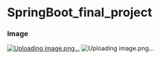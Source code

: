 # SpringBoot_final_project

### Image
[![Uploading image.png…]()](https://github.com/Tashini4/SpringBoot_final_project/blob/c3fb34fd20ea572d3ff0af382e212ceed720fcac/Screenshot%202025-04-16%20205357.png)
![Uploading image.png…]()


